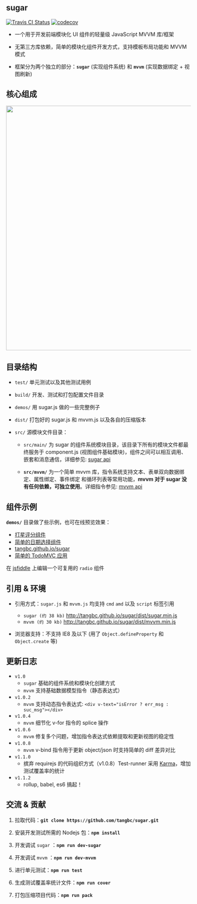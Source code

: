 ## sugar

[![Travis CI Status](https://travis-ci.org/tangbc/sugar.svg?branch=master)](https://travis-ci.org/tangbc/sugar)
[![codecov](https://codecov.io/gh/tangbc/sugar/branch/master/graph/badge.svg)](https://codecov.io/gh/tangbc/sugar)

* 一个用于开发前端模块化 UI 组件的轻量级 JavaScript MVVM 库/框架

* 无第三方库依赖，简单的模块化组件开发方式，支持模板布局功能和 MVVM 模式

* 框架分为两个独立的部分：**`sugar`** (实现组件系统) 和 **`mvvm`** (实现数据绑定 + 视图刷新)


## 核心组成

<img src="http://7xodrz.com1.z0.glb.clouddn.com/sugar-constructor" width="666">


## 目录结构

* `test/` 单元测试以及其他测试用例

* `build/` 开发、测试和打包配置文件目录

* `demos/` 用 sugar.js 做的一些完整例子

* `dist/` 打包好的 sugar.js 和 mvvm.js 以及各自的压缩版本

* `src/` 源模块文件目录：

	* `src/main/` 为 sugar 的组件系统模块目录，该目录下所有的模块文件都最终服务于 component.js (视图组件基础模块)，组件之间可以相互调用、嵌套和消息通信，详细参见: [sugar api](http://tangbc.github.io/sugar/sugar.html)

	* **`src/mvvm/`** 为一个简单 mvvm 库，指令系统支持文本、表单双向数据绑定、属性绑定、事件绑定 和循环列表等常用功能，**mvvm 对于 sugar 没有任何依赖，可独立使用**。详细指令参见: [mvvm api](http://tangbc.github.io/sugar/mvvm.html)


## 组件示例

**`demos/`**  目录做了些示例，也可在线预览效果：

* [打星评分组件](http://tangbc.github.io/sugar/demos/star/)
* [简单的日期选择组件](http://tangbc.github.io/sugar/demos/date/)
* [tangbc.github.io/sugar](http://tangbc.github.io/sugar)
* [简单的 TodoMVC 应用](http://tangbc.github.io/sugar/demos/todoMVC)

在 [jsfiddle](https://jsfiddle.net/tangbc/may7jzb4/6/) 上编辑一个可复用的 `radio` 组件


## 引用 & 环境

* 引用方式：`sugar.js` 和 `mvvm.js` 均支持 `cmd` `amd` 以及 `script` 标签引用
	* `sugar (约 38 kb)` http://tangbc.github.io/sugar/dist/sugar.min.js
	* `mvvm (约 30 kb)` http://tangbc.github.io/sugar/dist/mvvm.min.js

* 浏览器支持：不支持 IE8 及以下 (用了 `Object.defineProperty` 和 `Object.create` 等)


## 更新日志

* `v1.0`
	* `sugar` 基础的组件系统和模块化创建方式
	* `mvvm` 支持基础数据模型指令（静态表达式）
* `v1.0.2`
	* `mvvm` 支持动态指令表达式: `<div v-text="isError ? err_msg : suc_msg"></div>`
* `v1.0.4`
	* `mvvm` 细节化 v-for 指令的 splice 操作
* `v1.0.6`
	* `mvvm` 修复多个问题，增加指令表达式依赖提取和更新视图的稳定性
* `v1.0.8`
	* `mvvm` v-bind 指令用于更新 object/json 时支持简单的 diff 差异对比
* `v1.1.0`
	* 摈弃 requirejs 的代码组织方式（v1.0.8）Test-runner 采用 [Karma](https://github.com/karma-runner/karma)，增加测试覆盖率的统计
* `v1.1.2`
	* rollup, babel, es6 搞起！


## 交流 & 贡献

1. 拉取代码：**`git clone https://github.com/tangbc/sugar.git`**

2. 安装开发测试所需的 Nodejs 包：**`npm install`**

3. 开发调试 `sugar` ：**`npm run dev-sugar`**

4. 开发调试 `mvvm` ：**`npm run dev-mvvm`**

5. 进行单元测试：**`npm run test`**

6. 生成测试覆盖率统计文件：**`npm run cover`**

7. 打包压缩项目代码：**`npm run pack`**
